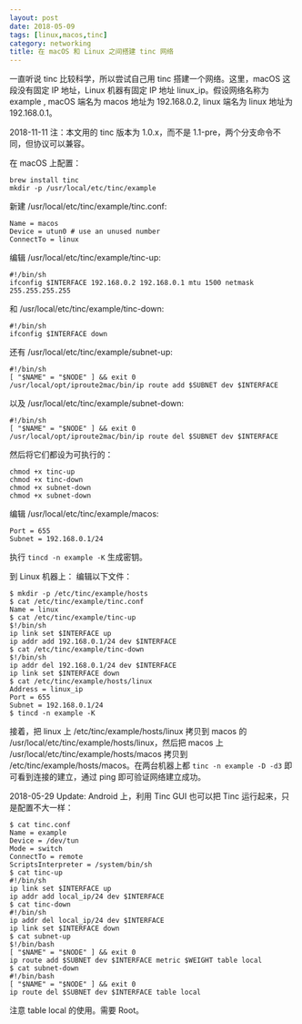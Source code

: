 ```yaml
---
layout: post
date: 2018-05-09
tags: [linux,macos,tinc]
category: networking
title: 在 macOS 和 Linux 之间搭建 tinc 网络
---
```


一直听说 tinc 比较科学，所以尝试自己用 tinc 搭建一个网络。这里，macOS 这段没有固定 IP 地址，Linux 机器有固定 IP 地址 linux_ip。假设网络名称为 example , macOS 端名为 macos 地址为 192.168.0.2, linux 端名为 linux 地址为 192.168.0.1。

2018-11-11 注：本文用的 tinc 版本为 1.0.x，而不是 1.1-pre，两个分支命令不同，但协议可以兼容。

在 macOS 上配置：
```shell
brew install tinc
mkdir -p /usr/local/etc/tinc/example
```

新建 /usr/local/etc/tinc/example/tinc.conf:
```
Name = macos
Device = utun0 # use an unused number
ConnectTo = linux
```

编辑 /usr/local/etc/tinc/example/tinc-up:
```
#!/bin/sh
ifconfig $INTERFACE 192.168.0.2 192.168.0.1 mtu 1500 netmask 255.255.255.255
```

和 /usr/local/etc/tinc/example/tinc-down:
```
#!/bin/sh
ifconfig $INTERFACE down
```

还有 /usr/local/etc/tinc/example/subnet-up:
```
#!/bin/sh
[ "$NAME" = "$NODE" ] && exit 0
/usr/local/opt/iproute2mac/bin/ip route add $SUBNET dev $INTERFACE
```

以及 /usr/local/etc/tinc/example/subnet-down:
```
#!/bin/sh
[ "$NAME" = "$NODE" ] && exit 0
/usr/local/opt/iproute2mac/bin/ip route del $SUBNET dev $INTERFACE
```

然后将它们都设为可执行的：
```
chmod +x tinc-up
chmod +x tinc-down
chmod +x subnet-down
chmod +x subnet-down
```

编辑 /usr/local/etc/tinc/example/macos:
```
Port = 655
Subnet = 192.168.0.1/24
```

执行 `tincd -n example -K` 生成密钥。

到 Linux 机器上：
编辑以下文件：
```shell
$ mkdir -p /etc/tinc/example/hosts
$ cat /etc/tinc/example/tinc.conf
Name = linux
$ cat /etc/tinc/example/tinc-up
$!/bin/sh
ip link set $INTERFACE up
ip addr add 192.168.0.1/24 dev $INTERFACE
$ cat /etc/tinc/example/tinc-down
$!/bin/sh
ip addr del 192.168.0.1/24 dev $INTERFACE
ip link set $INTERFACE down
$ cat /etc/tinc/example/hosts/linux
Address = linux_ip
Port = 655
Subnet = 192.168.0.1/24
$ tincd -n example -K
```

接着，把 linux 上 /etc/tinc/example/hosts/linux 拷贝到 macos 的 /usr/local/etc/tinc/example/hosts/linux，然后把 macos 上 /usr/local/etc/tinc/example/hosts/macos 拷贝到 /etc/tinc/example/hosts/macos。在两台机器上都 `tinc -n example -D -d3` 即可看到连接的建立，通过 ping 即可验证网络建立成功。

2018-05-29 Update: Android 上，利用 Tinc GUI 也可以把 Tinc 运行起来，只是配置不大一样：

```shell
$ cat tinc.conf
Name = example
Device = /dev/tun
Mode = switch
ConnectTo = remote
ScriptsInterpreter = /system/bin/sh
$ cat tinc-up
#!/bin/sh
ip link set $INTERFACE up
ip addr add local_ip/24 dev $INTERFACE
$ cat tinc-down
#!/bin/sh
ip addr del local_ip/24 dev $INTERFACE
ip link set $INTERFACE down
$ cat subnet-up
$!/bin/bash
[ "$NAME" = "$NODE" ] && exit 0
ip route add $SUBNET dev $INTERFACE metric $WEIGHT table local
$ cat subnet-down
#!/bin/bash
[ "$NAME" = "$NODE" ] && exit 0
ip route del $SUBNET dev $INTERFACE table local
```

注意 table local 的使用。需要 Root。
